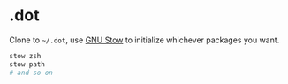 # .dot

Clone to `~/.dot`, use [GNU Stow](https://www.gnu.org/software/stow/) to initialize whichever packages you want.

```sh
stow zsh
stow path
# and so on
```
